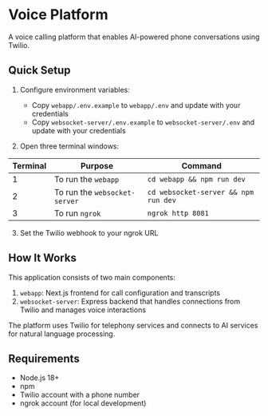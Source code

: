 # Voice Platform

A voice calling platform that enables AI-powered phone conversations using Twilio.

## Quick Setup

1. Configure environment variables:
   - Copy `webapp/.env.example` to `webapp/.env` and update with your credentials
   - Copy `websocket-server/.env.example` to `websocket-server/.env` and update with your credentials

2. Open three terminal windows:

| Terminal | Purpose                       | Command                |
| -------- | ----------------------------- | ---------------------- |
| 1        | To run the `webapp`           | `cd webapp && npm run dev` |
| 2        | To run the `websocket-server` | `cd websocket-server && npm run dev` |
| 3        | To run `ngrok`                | `ngrok http 8081`      |

3. Set the Twilio webhook to your ngrok URL

## How It Works

This application consists of two main components:

1. `webapp`: Next.js frontend for call configuration and transcripts
2. `websocket-server`: Express backend that handles connections from Twilio and manages voice interactions

The platform uses Twilio for telephony services and connects to AI services for natural language processing.

## Requirements

- Node.js 18+
- npm
- Twilio account with a phone number
- ngrok account (for local development)
